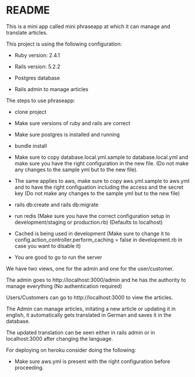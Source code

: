# README

This is a mini app called mini phraseapp at which it can manage and translate articles.

This project is using the following configuration:

* Ruby version: 2.4.1

* Rails version: 5.2.2

* Postgres database

* Rails admin to manage articles


The steps to use phraseapp:

* clone project

* Make sure versions of ruby and rails are correct

* Make sure postgres is installed and running

* bundle install

* Make sure to copy database.local.yml.sample to database.local.yml and make sure you have the right configuration in the new file. (Do not make any changes to the sample yml but to the new file).

* The same applies to aws, make sure to copy aws.yml.sample to aws.yml and to have the right configuation including the access and the secret key (Do not make any changes to the sample yml but to the new file)

* rails db:create and rails db:migrate

* run redis (Make sure you have the correct configuration setup in development/staging or production.rb) (Defaults to localhost)

* Cached is being used in development (Make sure to change it to config.action_controller.perform_caching = false in development.rb in case you want to disable it)

* You are good to go to run the server


We have two views, one for the admin and one for the user/customer.


The admin goes to http://localhost:3000/admin and he has the authority to manage everything (No authentication required)

Users/Customers can go to http://localhost:3000 to view the articles.

The Admin can manage articles, initating a new article or updating it in english, it automatically gets translated in German and saves it in the database.

The updated translation can be seen either in rails admin or in localhost:3000 after changing the language.

For deploying on heroku consider doing the following:

* Make sure aws.yml is present with the right configuration before proceeding.
